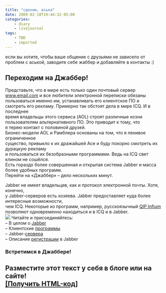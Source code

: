 ```yaml
---
title: "сдохни, аська"
date: 2009-02-10T19:44:32-05:00
categories:
    - diary
    - livejournal
tags:
    - TBD
    - imported
---
```


если вы хотите, чтобы ваше общение с друзьями не зависело от проблем с аськой, заводите себе жаббер и добавляйте в контакты :)

## Переходим на Джаббер!

Представьте, что в мире есть только один почтовый сервер  
www.email.com и все любители электронной переписки обязаны  
пользоваться именно им, устанавливать его клиентское ПО и  
смотреть его рекламу. Примерно так обстоят дела в мире ICQ. И в последнее  
время владельцы этого cервиса (AOL) строят различные козни  
пользователям альтернативного ПО. Это приводит к тому, что  
я теряю контакт с половиной друзей.  
Бизнес-модели AOL и Рамблера основаны на том, что я ленивое ограниченное  
существо, привыкло к их дражайшей Асе и буду покорно смотреть их дурацкую рекламу  
и пользоваться их безобразными программами. Ведь на ICQ свет клином не сошёлся.  
Есть гораздо более совершенная и открытая система Jabber и масса более удобных программ.  
Перейти на «Джаббер» – дело нескольких минут.  
  
Jabber не имеет владельцев, как и протокол электронной почты. Хотя, конечно,  
у Jabber-серверов есть хозяева. Jabber предоставляет куда более интересные возможности,  
чем ICQ. Некоторые из программ, например, русскоязычный [QIP Infium](http://qip.ru) позволяют одновременно находиться и в ICQ и в Jabber.  
![](http://www.papasgames.ru/jabber/jabber-icq.jpeg) Читайте и присоединяйтесь:  
– В целом о [ Jabber](http://jabberworld.info/%D0%9F%D0%B5%D1%80%D0%B5%D1%85%D0%BE%D0%B4_%D1%81_ICQ_%D0%BD%D0%B0_Jabber)  
– Клиентские [ программы](http://jabberworld.info/%D0%9A%D0%BB%D0%B8%D0%B5%D0%BD%D1%82%D1%8B_Jabber)  
– Jabber-[сервера](http://jabberworld.info/%D0%9F%D1%83%D0%B1%D0%BB%D0%B8%D1%87%D0%BD%D1%8B%D0%B5_%D1%81%D0%B5%D1%80%D0%B2%D0%B5%D1%80%D1%8B_Jabber)  
– Описание [ регистрации](http://jabberworld.info/%D0%A0%D0%B5%D0%B3%D0%B8%D1%81%D1%82%D1%80%D0%B0%D1%86%D0%B8%D1%8F_%D0%B2_Jabber) в Jabber

### Встретимся в Джаббере!

Разместите этот текст у себя в блоге или на сайте!  
[[Получить HTML-код]](http://www.papasgames.ru/jabber/)  
---